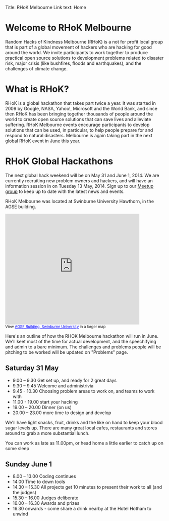 Title: RHoK Melbourne
Link text: Home

# Welcome to RHoK Melbourne

Random Hacks of Kindness Melbourne (RHoK) is a not for profit local group that is part of a global movement of hackers who are hacking for good around the world.  We invite participants to work together to produce practical open source solutions to development problems related to disaster risk, major crisis (like bushfires, floods and earthquakes), and the challenges of climate change.

# What is RHoK?

RHoK is a global hackathon that takes part twice a year.  It was started in 2009 by Google, NASA, Yahoo!, Microsoft and the World Bank, and since then RHoK has been bringing together thousands of people around the world to create open source solutions that can save lives and alleviate suffering.
RHoK Melbourne events encourage participants to develop solutions that can be used, in particular, to help people prepare for and respond to natural disasters.
Melbourne is again taking part in the next global RHoK event in June this year.

# RHoK Global Hackathons

The next global hack weekend will be on May 31 and June 1, 2014. We are currently recruiting new problem owners and hackers, and will have an information session in on Tuesday 13 May, 2014. Sign up to our <a href="http://www.meetup.com/Random-Hacks-of-Kindness-Melbourne">Meetup group</a> to keep up to date with the latest news and events.


RHoK Melbourne was located at Swinburne University Hawthorn, in the AGSE building.
<iframe width="425" height="350" frameborder="0" scrolling="no" marginheight="0" marginwidth="0" src="https://maps.google.com/maps/ms?msa=0&amp;msid=206511071284224585948.0004dc661906faf49b896&amp;ie=UTF8&amp;t=m&amp;source=embed&amp;ll=-37.821506,145.040141&amp;spn=0,0&amp;output=embed"></iframe><br /><small>View <a href="https://maps.google.com/maps/ms?msa=0&amp;msid=206511071284224585948.0004dc661906faf49b896&amp;ie=UTF8&amp;t=m&amp;source=embed&amp;ll=-37.821506,145.040141&amp;spn=0,0" style="color:#0000FF;text-align:left">AGSE Building, Swinburne University</a> in a larger map</small>

Here's an outline of how the RHOK Melbourne hackathon will run in June. We'll keet most of the time for actual development, and the speechifying and admin to a bare minimum.  The challenges and problems people will be pitching to be worked will be updated on "Problems" page.

## Saturday 31 May

* 9.00 – 9.30 Get set up, and ready for 2 great days
* 9.30 – 9.45 Welcome and administrivia
* 9.45 - 10.30 Choosing problem areas to work on, and teams to work with
* 11.00 - 19.00 start your hacking
* 19.00 – 20.00 Dinner (on us)
* 20.00 – 23.00 more time to design and develop

We'll have light snacks, fruit, drinks and the like on hand to keep your blood sugar levels up. There are many great local cafes, restaurants and stores around to grab a more substantial lunch.

You can work as late as 11.00pm, or head home a little earlier to catch up on some sleep

## Sunday June 1

* 8.00 – 13.00 Coding continues
* 14.00 Time to down tools
* 14.30 – 15.30 All projects get 10 minutes to present their work to all (and the judges)
* 15.30 – 16.00 Judges deliberate
* 16.00 – 16.30 Awards and prizes
* 16.30 onwards - come share a drink nearby at the Hotel Hotham to unwind
